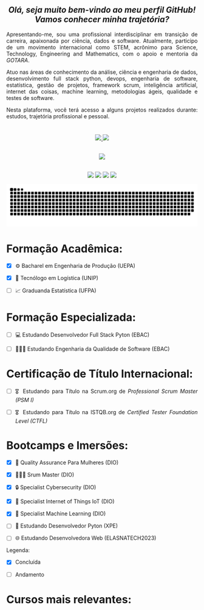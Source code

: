 <span align="center">


## *Olá, seja muito bem-vindo ao meu perfil GitHub! Vamos conhecer minha trajetória?*

</span>

<span align="justify">
  
Apresentando-me, sou uma profissional interdisciplinar em transição de carreira, apaixonada por ciência, dados e software. Atualmente, participo de um movimento internacional como STEM, acrônimo para Science, Technology, Engineering and Mathematics, com o apoio e mentoria da *GOTARA*. 

Atuo nas áreas de conhecimento da análise, ciência e engenharia de dados, desenvolvimento full stack python, devops, engenharia de software, estatística, gestão de projetos, framework scrum, inteligência artificial, internet das coisas, machine learning, metodologias ágeis, qualidade e testes de software. 

Nesta plataforma, você terá acesso a alguns projetos realizados durante: estudos, trajetória profissional e pessoal.
  
</span>

#

<span align="center">
  
<div align="center">
  <a href="https://github.com/JessicaTeixeiraAraujo">
  <img height="180em" src="https://github-readme-stats.vercel.app/api?username=JessicaTeixeiraAraujo&show_icons=true&theme=codeSTACKr&include_all_commits=true&count_private=true"/>
  <img height="180em" src="https://github-readme-stats.vercel.app/api/top-langs/?username=JessicaTeixeiraAraujo&layout=compact&langs_count=7&theme=codeSTACKr"/>
</div>
<div style="display: inline_block"><br>
<p align="center">
  <a href="https://skillicons.dev">
    <img src="https://skillicons.dev/icons?i=arduino,aws,azure,c,cs,cpp,css,discord,django,dotnet,dynamodb,eclipse,figma,git,github,gitlab,gherkin,gtk,haxe,html,java,js,jenkins,jest,jquery,latex,kubernetes,matlab,maven,mysql,nodejs,postgres,powershell,postgres,py,pytorch,r,react,redux,sass,spring,selenium,tensorflow,ts,unity,v,visualstudio,vscode" />
  </a>
</p>          
</div>
  
  ##
 
<div> 
   <a href="https://www.instagram.com/jessica.teixeira.araujo/"><img src="https://img.shields.io/badge/-Instagram-%23E4405F?style=for-the-badge&logo=instagram&logoColor=white" target="_blank"></a>
 	<a href="https://twitter.com/jessica_taraujo" target="_blank"><img src="https://img.shields.io/badge/Twitch-9146FF?style=for-the-badge&logo=twitch&logoColor=white" target="_blank"></a>
  <a href = "mailto:jessicateixeiraaraujo@gmail.com"><img src="https://img.shields.io/badge/-Gmail-%23333?style=for-the-badge&logo=gmail&logoColor=white" target="_blank"></a>
  <a href="https://www.linkedin.com/in/jessica-teixeira-araujo-666066156/" target="_blank"><img src="https://img.shields.io/badge/-LinkedIn-%230077B5?style=for-the-badge&logo=linkedin&logoColor=white" target="_blank"></a> 
 
  ![Snake animation](https://raw.githubusercontent.com/Platane/snk/output/github-contribution-grid-snake.svg)
 
</div>
  
  </span>
  

  
<span align="justify">
 
# Formação Acadêmica:

- [x] ⚙   Bacharel em Engenharia de Produção (UEPA)

- [x] 🚆  Tecnólogo em Logística (UNIP)

- [ ] 📈  Graduanda Estatística (UFPA)


# Formação Especializada:

- [ ] 💻  Estudando Desenvolvedor Full Stack Pyton (EBAC)
  
- [ ] 👩🏻‍💻  Estudando Engenharia da Qualidade de Software (EBAC)


# Certificação de Título Internacional: 

- [ ] 🎖️  Estudando para Título na Scrum.org de *Professional Scrum Master (PSM I)*

- [ ] 🎖️  Estudando para Título na ISTQB.org de *Certified Tester Foundation Level (CTFL)*
 

# Bootcamps e Imersões:

- [x] 🐞  Quality Assurance Para Mulheres (DIO)

- [x] 👩🏻‍💼  Srum Master (DIO)

- [x] 🔒  Specialist Cybersecurity (DIO)
  
- [x] 🤖  Specialist Internet of Things IoT (DIO)

- [x] 🚀  Specialist Machine Learning (DIO)

- [ ] 🐍  Estudando Desenvolvedor Pyton (XPE)

- [ ] 🌐  Estudando Desenvolvedora Web (ELASNATECH2023)

  
Legenda:
  
- [x] Concluída
  
- [ ] Andamento
  
</span>

# Cursos mais relevantes:

